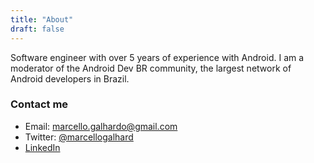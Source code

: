 ```yaml
---
title: "About"
draft: false
---
```


Software engineer with over 5 years of experience with Android. I am a moderator of the Android Dev BR community, the largest network of Android developers in Brazil. 

### Contact me

- Email: [marcello.galhardo@gmail.com](mailto:marcello.galhardo@gmail.com)
- Twitter: [@marcellogalhard](https://twitter.com/marcellogalhard)
- [LinkedIn](https://www.linkedin.com/in/marcellogalhardo/)
